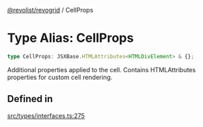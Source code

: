 [@revolist/revogrid](README.md) / CellProps

# Type Alias: CellProps

```ts
type CellProps: JSXBase.HTMLAttributes<HTMLDivElement> & {};
```

Additional properties applied to the cell.
Contains HTMLAttributes<HTMLDivElement> properties for custom cell rendering.

## Defined in

[src/types/interfaces.ts:275](https://github.com/revolist/revogrid/blob/703fa47ec13d35676d07f3192b2741384647a863/src/types/interfaces.ts#L275)
